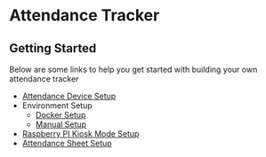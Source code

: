 # Attendance Tracker

## Getting Started

Below are some links to help you get started with building your own attendance tracker

-   [Attendance Device Setup](./DEVICE-SETUP.md)
-   Environment Setup
    -   [Docker Setup](./SETUP-DOCKER.md)
    -   [Manual Setup](./SETUP-MANUAL.md)
-   [Raspberry PI Kiosk Mode Setup](./KIOSK-SETUP.md)
-   [Attendance Sheet Setup](./ATTD-SHEET-SETUP.md)
